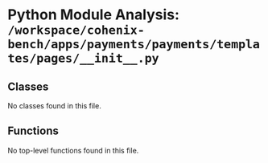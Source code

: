 # Python Module Analysis: `/workspace/cohenix-bench/apps/payments/payments/templates/pages/__init__.py`

## Classes

No classes found in this file.


## Functions

No top-level functions found in this file.
